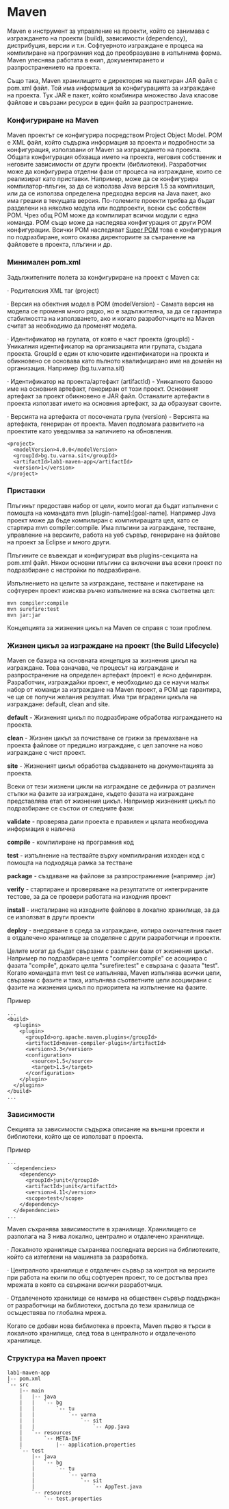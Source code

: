 # Maven

Maven е инструмент за управление на проекти, който се занимава с изграждането на проекти (build), зависимости (dependency), дистрибуция, версии и т.н. Софтуерното изграждане е процеса на компилиране на програмния код до преобразуване в изпълнима форма. Maven улеснява работата в екип, документирането и разпространението на проекта.

Също така, Maven хранилището е директория на пакетиран JAR файл с pom.xml файл. Той има информация за конфигурацията за изграждане на проекта. Тук JAR е пакет, който комбинира множество Java класове файлове и свързани ресурси в един файл за разпространение.

### Конфигуриране на Mavеn

Maven проектът се конфигурира посредством Project Object Model. POM е XML файл, който съдържа информация за проекта и подробности за конфигурация, използвани от Maven за изграждането на проекта. Общата конфигурация обхваща името на проекта, неговия собственик и неговите зависимости от други проекти (библиотеки). Разработчик може да конфигурира отделни фази от процеса на изграждане, които се реализират като приставки. Например, може да се конфигурира компилатор-плъгин, за да се използва Java версия 1.5 за компилация, или да се използва определена предходна версия на Java пакет, ако има грешки в текущата версия. По-големите проекти трябва да бъдат разделени на няколко модула или подпроекти, всеки със собствен POM. Чрез общ POM може да компилират всички модули с една команда. POM също може да наследява конфигурация от други POM конфигурации. Всички POM наследяват [Super POM](https://app.gitbook.com/s/-MUbVVR-jiMUx7iVRyw6/internet-technologies/lab2/pom.xml) това е конфигурация по подразбиране, която оказва директориите за съхранение на файловете в проекта, плъгини и др.

### Минимален pom.xml

Задължителните полета за конфигуриране на проект с Maven са:

·        Родителския XML таг (project)

·        Версия на обектния модел в POM (modelVersion) - Самата версия на модела се променя много рядко, но е задължителна, за да се гарантира стабилността на използването, ако и когато разработчиците на Maven считат за необходимо да променят модела.

·        Идентификатор на групата, от която е част проекта (groupId) - Уникалния идентификатор на организацията или групата, създала проекта. GroupId е един от ключовите идентификатори на проекта и обикновено се основава като пълното квалифицирано име на домейн на организация. Например (bg.tu.varna.sit)

·        Идентификатор на проекта/артефакт (artifactId) - Уникалното базово име на основния артефакт, генериран от този проект. Основният артефакт за проект обикновено е JAR файл. Останалите артефакти в проекта използват името на основния артефакт, за да образуват своите.

·        Версията на артефакта от посочената група (version) - Версията на артефакта, генериран от проекта. Maven подпомага развитието на проектите като уведомява за наличието на обновления.

```
<project>
  <modelVersion>4.0.0</modelVersion>
  <groupId>bg.tu.varna.sit</groupId>
  <artifactId>lab1-maven-app</artifactId>
  <version>1</version>
</project>
```

### Приставки

Плъгинът предоставя набор от цели, които могат да бъдат изпълнени с помощта на командата mvn \[plugin-name]:\[goal-name]. Например Java проект може да бъде компилиран с компилиращата цел, като се стартира mvn compiler:compile. Има плъгини за изграждане, тестване, управление на версиите, работа на уеб сървър, генериране на файлове на проект за Eclipse и много други.

Плъгините се въвеждат и конфигурират във plugins-секцията на pom.xml файл. Някои основни плъгини са включени във всеки проект по подразбиране с настройки по подразбиране.

Изпълнението на целите за изграждане, тестване и пакетиране на софтуерен проект изисква ръчно изпълнение на всяка съответна цел:

```
mvn compiler:compile
mvn surefire:test
mvn jar:jar
```

Концепцията за жизнения цикъл на Maven се справя с този проблем.

### Жизнен цикъл за изграждане на проект (the Build Lifecycle)

Maven се базира на основната концепция за жизнения цикъл на изграждане. Това означава, че процесът на изграждане и разпространение на определен артефакт (проект) е ясно дефиниран. Разработчик, изграждайки проект, е необходимо да се научи малък набор от команди за изграждане на Maven проект, а POM ще гарантира, че ще се получи желания резултат. Има три вградени цикъла на изграждане: default, clean and site.

**default** - Жизненият цикъл по подразбиране обработва изграждането на проектa.

**clean** - Жизнен цикъл за почистване се грижи за премахване на проекта файлове от предишно изграждане, с цел започне на ново изграждане с чист проект.

**site** - Жизненият цикъл обработва създаването на документацията за проекта.

Всеки от тези жизнени цикли на изграждане се дефинира от различен стъпки на фазите за изграждане, където фазата на изграждане представлява етап от жизнения цикъл. Например жизненият цикъл по подразбиране се състои от следните фази:

**validate** - проверява дали проекта е правилен и цялата необходима информация е налична

**compile** - компилиране на програмния код

**test** - изпълнение на тествайте върху компилирания изходен код с помощта на подходяща рамка за тестване

**package** - създаване на файлове за разпространиение (например .jar)

**verify** - стартиране и проверяване на резултатите от интегрираните тестове, за да се провери работата на изходния проект

**install** - инсталиране на изходните файлове в локално хранилище, за да се използват в други проекти

**deploy** - внедряване в среда за изграждане, копира окончателния пакет в отдалечено хранилище за споделяне с други разработчици и проекти.

Целите могат да бъдат свързани с различни фази от жизнения цикъл. Например по подразбиране целта "compiler:compile" се асоциира с фазата "compile", докато целта "surefire:test" е свързана с фазата "test". Когато командата mvn test се изпълнява, Maven изпълнява всички цели, свързани с фазите и така, изпълнява съответните цели асоциирани с фазите на жизнения цикъл по приоритета на изпълнение на фазите.

Пример

```
...
<build>
  <plugins>
    <plugin>
      <groupId>org.apache.maven.plugins</groupId>
      <artifactId>maven-compiler-plugin</artifactId>
      <version>3.3</version>
      <configuration>
        <source>1.5</source>
        <target>1.5</target>
      </configuration>
    </plugin>
  </plugins>
</build>
...
```

### Зависимости

Секцията за зависимости съдържа описание на външни проекти и библиотеки, който ще се използват в проекта.

Пример

```
...
  <dependencies>
    <dependency>
      <groupId>junit</groupId>
      <artifactId>junit</artifactId>
      <version>4.11</version>
      <scope>test</scope>
    </dependency>
  </dependencies>
...
```

Maven съхранява зависимостите в хранилище. Хранилището се разполага на 3 нива локално, централно и отдалечено хранилище.

·        Локалното хранилище съхранява последната версия на библиотеките, който са изтеглени на машината за разработка.

·        Централното хранилище е отдалечен сървър за контрол на версиите при работа на екипи по общ софтуерен проект, то се достъпва през мрежата в която са свържани всички разработчици.

·        Отдалеченото хранилище се намира на обществен сървър поддържан от разработчици на библиотеки, достъпа до тези хранилища се осъществява по глобална мрежа.

Когато се добави нова библиотека в проекта, Maven първо я търси в локалното хранилище, след това в централното и отдалеченото хранилище.

### Структура на Maven проект

```
lab1-maven-app
|-- pom.xml
`-- src
    |-- main
    |   |-- java
    |   |   `-- bg
    |   |       `-- tu
    |   |           `-- varna
    |   |               `-- sit
    |   |                   `-- App.java
    |   `-- resources
    |       `-- META-INF
    |           |-- application.properties
    `-- test
        |-- java
        |   `-- bg
        |       `-- tu
        |           `-- varna
        |               `-- sit
        |                   `-- AppTest.java
        `-- resources
            `-- test.properties

```
